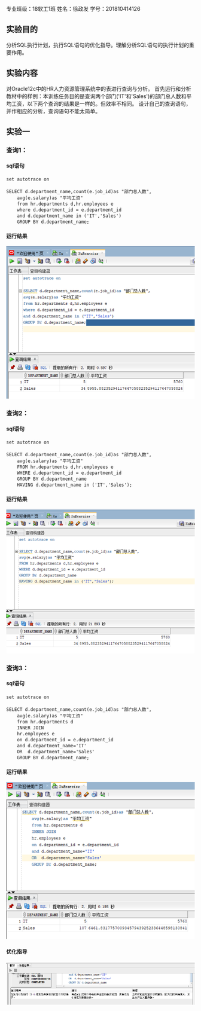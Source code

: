 专业班级：18软工1班
姓名：徐政发
学号：201810414126

## 实验目的
分析SQL执行计划，执行SQL语句的优化指导。理解分析SQL语句的执行计划的重要作用。

## 实验内容
对Oracle12c中的HR人力资源管理系统中的表进行查询与分析。
首先运行和分析教材中的样例：本训练任务目的是查询两个部门('IT'和'Sales')的部门总人数和平均工资，以下两个查询的结果是一样的。但效率不相同。
设计自己的查询语句，并作相应的分析，查询语句不能太简单。

## 实验一
### 查询1：

#### sql语句
```
set autotrace on

SELECT d.department_name,count(e.job_id)as "部门总人数",
    avg(e.salary)as "平均工资"
    from hr.departments d,hr.employees e
    where d.department_id = e.department_id
    and d.department_name in ('IT','Sales')
    GROUP BY d.department_name;
```

#### 运行结果
![](1.png)


### 查询2：

#### sql语句
```
set autotrace on

SELECT d.department_name,count(e.job_id)as "部门总人数",
    avg(e.salary)as "平均工资"
    FROM hr.departments d,hr.employees e
    WHERE d.department_id = e.department_id
    GROUP BY d.department_name
    HAVING d.department_name in ('IT','Sales');
```

#### 运行结果
![](2.png)

### 查询3：

#### sql语句
```
set autotrace on

SELECT d.department_name,count(e.job_id)as "部门总人数",
	avg(e.salary)as "平均工资"
	from hr.departments d
    INNER JOIN
    hr.employees e
	on d.department_id = e.department_id
	and d.department_name='IT'
    OR  d.department_name='Sales'
	GROUP BY d.department_name;

```

#### 运行结果
![](3.png)
#### 优化指导
![](4.png)